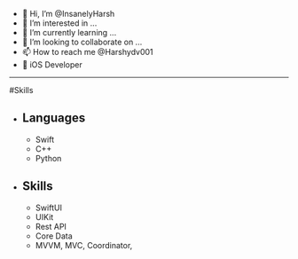 - 👋 Hi, I’m @InsanelyHarsh
- 👀 I’m interested in ...
- 🌱 I’m currently learning ...
- 💞️ I’m looking to collaborate on ...
- 📫 How to reach me @Harshydv001
- 📱 iOS Developer

----
#Skills
- ## Languages
  - Swift
  - C++
  - Python
- ## Skills
  - SwiftUI
  - UIKit
  - Rest API
  - Core Data
  - MVVM, MVC, Coordinator, 

<!---
InsanelyHarsh/InsanelyHarsh is a ✨ special ✨ repository because its `README.md` (this file) appears on your GitHub profile.
You can click the Preview link to take a look at your changes.
--->
